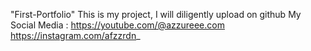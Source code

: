 "First-Portfolio" 
This is my project, I will diligently upload on github
My Social Media :
https://youtube.com/@azzureee.com
https://instagram.com/afzzrdn_
